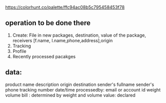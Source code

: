 https://colorhunt.co/palette/ffc94ac08b5c795458453f78

## operation to be done there
1. Create: File in new packages, destination, value of the package, receivers [f.name, l.name,phone,address],origin
2. Tracking
3. Profile
4. Recently processed pacakges

## data:
product name
description
origin
destination
sender's fullname
sender's phone
tracking number
date/time
processedby: email or account id
weight
volume
bill : determined by weight and volume 
value: declared